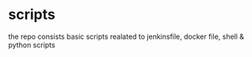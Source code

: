 # scripts
the repo consists basic scripts realated to jenkinsfile, docker file, shell &amp; python scripts
